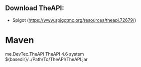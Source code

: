 ## Download TheAPI:
* Spigot (https://www.spigotmc.org/resources/theapi.72679/)

# Maven
 <dependency>
   <groupId>me.DevTec.TheAPI</groupId>
   <artifactId>TheAPI</artifactId>
   <version>4.6</version>
   <scope>system</scope>
   <systemPath>${basedir}/../Path/To/TheAPI/TheAPI.jar</systemPath>
 </dependency>